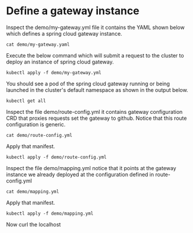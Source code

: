 # Define a gateway instance

Inspect the demo/my-gateway.yml file it contains the YAML shown below which defines a spring cloud gateway instance.

```execute-1
cat demo/my-gateway.yaml
```

Execute the below command which will submit a request to the cluster to deploy an instance of spring cloud gateway.

```execute-1
kubectl apply -f demo/my-gateway.yml 
```

You should see a pod of the spring cloud gateway running or being launched in the cluster's default namespace as shown in the output below.

```execute-1
kubectl get all
```

Inspect the file demo/route-config.yml it contains gateway configuration CRD that proxies requests set the gateway to github. Notice that this route configuration is generic.

```execute-1
cat demo/route-config.yml
```

Apply that manifest.

```execute-1
kubectl apply -f demo/route-config.yml
```

Inspect the file demo/mapping.yml notice that it points at the gateway instance we already deployed at the configuration defined in route-config.yml

```execute-1
cat demo/mapping.yml
```

Apply that manifest.

```execute-1
kubectl apply -f demo/mapping.yml
```

Now curl the localhost

